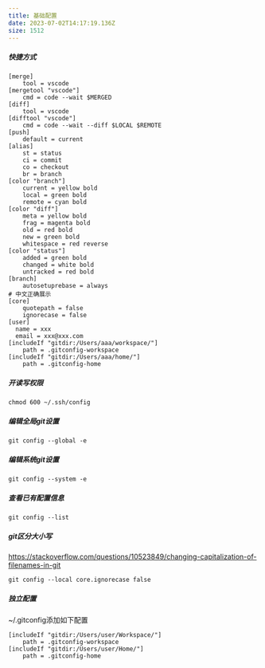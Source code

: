 ```yaml
---
title: 基础配置
date: 2023-07-02T14:17:19.136Z
size: 1512
---
```

##### 快捷方式
```shell
[merge]
    tool = vscode
[mergetool "vscode"]
    cmd = code --wait $MERGED
[diff]
    tool = vscode
[difftool "vscode"]
    cmd = code --wait --diff $LOCAL $REMOTE
[push]
    default = current
[alias]
    st = status
    ci = commit
    co = checkout
    br = branch
[color "branch"]
    current = yellow bold
    local = green bold
    remote = cyan bold
[color "diff"]
    meta = yellow bold
    frag = magenta bold
    old = red bold
    new = green bold
    whitespace = red reverse
[color "status"]
    added = green bold
    changed = white bold
    untracked = red bold
[branch]
    autosetuprebase = always
# 中文正确展示
[core]
    quotepath = false
    ignorecase = false
[user]
  name = xxx
  email = xxx@xxx.com
[includeIf "gitdir:/Users/aaa/workspace/"]
	path = .gitconfig-workspace
[includeIf "gitdir:/Users/aaa/home/"]
	path = .gitconfig-home
```
##### 开读写权限
```shell
chmod 600 ~/.ssh/config
```
##### 编辑全局git设置
```shell
git config --global -e 
```
##### 编辑系统git设置
```shell
git config --system -e 
```
##### 查看已有配置信息
```shell
git config --list
```
##### git区分大小写
https://stackoverflow.com/questions/10523849/changing-capitalization-of-filenames-in-git
````
git config --local core.ignorecase false
````
##### 独立配置
~/.gitconfig添加如下配置
```shell
[includeIf "gitdir:/Users/user/Workspace/"]
	path = .gitconfig-workspace
[includeIf "gitdir:/Users/user/Home/"]
	path = .gitconfig-home
```
